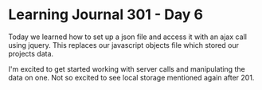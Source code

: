 <h1>Learning Journal 301 - Day 6</h1>

Today we learned how to set up a json file and access it with an ajax call using jquery.
This replaces our javascript objects file which stored our projects data.

I'm excited to get started working with server calls and manipulating the data on one.
Not so excited to see local storage mentioned again after 201. 

